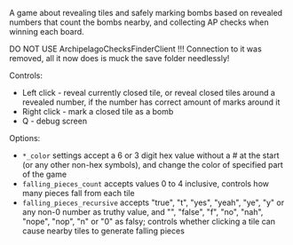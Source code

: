 A game about revealing tiles and safely marking bombs based on revealed numbers that count the bombs nearby, and collecting AP checks when winning each board.

DO NOT USE ArchipelagoChecksFinderClient !!! Connection to it was removed, all it now does is muck the save folder needlessly!

Controls:
- Left click - reveal currently closed tile, or reveal closed tiles around a revealed number, if the number has correct amount of marks around it
- Right click - mark a closed tile as a bomb
- Q - debug screen

Options:
- `*_color` settings accept a 6 or 3 digit hex value without a # at the start (or any other non-hex symbols), and change the color of specified part of the game
- `falling_pieces_count` accepts values 0 to 4 inclusive, controls how many pieces fall from each tile
- `falling_pieces_recursive` accepts "true", "t", "yes", "yeah", "ye", "y" or any non-0 number as truthy value, and "", "false", "f", "no", "nah", "nope", "nop", "n" or "0" as falsy; controls whether clicking a tile can cause nearby tiles to generate falling pieces
